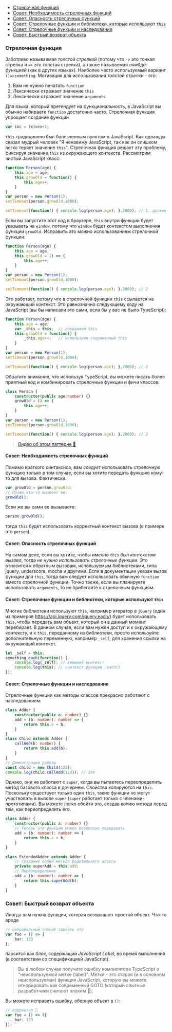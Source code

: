 * [Стрелочная функция](#arrow-functions)
* [Совет: Необходимость стрелочных функций](#tip-arrow-function-need)
* [Совет: Опасность стрелочных функций](#tip-arrow-function-danger)
* [Совет: Стрелочные функции и библиотеки, которые используют `this`](#tip-arrow-functions-with-libraries-that-use-this)
* [Совет: Стрелочные функции и наследование](#tip-arrow-functions-and-inheritance)
* [Совет: Быстрый возврат объекта](#tip-quick-object-return)

### <a name='arrow-functions'>Стрелочная функция</a>

Заботливо называемая *толстой стрелкой* (потому что `->` это тонкая стрелка и `=>` это толстая стрелка), а также называемая *лямбда-функцией* (как в других языках). Наиболее часто используемый вариант `()=>something`. Мотивация для использования *толстой стрелки* - это:
1. Вам не нужно печатать `function`
2. Лексически отражает значение `this`
2. Лексически отражает значение `arguments`

Для языка, который претендует на функциональность, в JavaScript вы обычно набираете `function` достаточно часто. Стрелочная функция упрощает создание функции
```ts
var inc = (x)=>x+1;
```
`this` традиционно был болезненным пунктом в JavaScript. Как однажды сказал мудрый человек "Я ненавижу JavaScript, так как он слишком легко теряет значение `this`". Стрелочная функция решает эту проблему, фиксируя значение `this` из окружающего контекста. Рассмотрим чистый JavaScript класс:

```ts
function Person(age) {
    this.age = age;
    this.growOld = function() {
        this.age++;
    }
}
var person = new Person(1);
setTimeout(person.growOld,1000);

setTimeout(function() { console.log(person.age); },2000); // 1, должен быть 2
```

Если вы запустите этот код в браузере, `this` внутри функции будет указывать на `window`, потому что `window` будет контекстом выполнения функции `growOld`. Исправить это можно использованием стрелочной функции:

```ts
function Person(age) {
    this.age = age;
    this.growOld = () => {
        this.age++;
    }
}
var person = new Person(1);
setTimeout(person.growOld,1000);

setTimeout(function() { console.log(person.age); },2000); // 2
```

Это работает, потому что в стрелочной функции `this` ссылается на окружающий контекст. Это равнозначно следующему коду на JavaScript (вы бы написали это сами, если бы у вас не было TypeScript):

```ts
function Person(age) {
    this.age = age;
    var _this = this;  // сохраняем this
    this.growOld = function() {
        _this.age++;   // используем сохраненный this
    }
}
var person = new Person(1);
setTimeout(person.growOld,1000);

setTimeout(function() { console.log(person.age); },2000); // 2
```

Обратите внимание, что используя TypeScript, вы можете писать более приятный код и комбинировать стрелочные функции и фичи классов:

```ts
class Person {
    constructor(public age:number) {}
    growOld = () => {
        this.age++;
    }
}
var person = new Person(1);
setTimeout(person.growOld,1000);

setTimeout(function() { console.log(person.age); },2000); // 2
```

> [Видео об этом паттерне 🌹](https://egghead.io/lessons/typescript-make-usages-of-this-safe-in-class-methods)

#### <a name='tip-arrow-function-need'>Совет: Необходимость стрелочных функций</a>
Помимо краткого синтаксиса, вам *следует* использовать стрелочную функцию только в том случае, если вы хотите передать функцию кому-то для вызова.  Фактически:
```ts
var growOld = person.growOld;
// Позже кто-то вызовет ее:
growOld();
```

Если же вы сами ее вызываете:

```ts
person.growOld();
```
тогда `this` будет использовать корректный контекст вызова (в примере это `person`).

#### <a name='tip-arrow-function-danger'>Совет: Опасность стрелочных функций</a>

На самом деле, если вы хотите, чтобы *именно `this` был контекстом вызова*, тогда *не нужно использовать стрелочные функции*. Это относится к обратным вызовам, используемым библиотеками, типа jquery, underscore, mocha и другими. Если в документации указан вызов функции для `this`, тогда вам следует использовать обычную `function` вместо стрелочной функции. Точно также, если вы планируете использовать `arguments`, то не прибегайте к стрелочным функциям.

#### <a name='tip-arrow-functions-with-libraries-that-use-this'>Совет: Стрелочные функции и библиотеки, которые используют `this`</a>
Многие библиотеки используют `this`, например итератор в `jQuery` (один из примеров https://api.jquery.com/jquery.each/) будет использовать `this`, чтобы передать вам объект, который он в данный момент перебирает. В данном случае, если вам нужен доступ и к окружающему контексту, и к `this`, переданному из библиотеки, просто используйте дополнительную переменную, например `_self`,
 для хранения ссылки на окружающий контекст.

```ts
let _self = this;
something.each(function() {
    console.log(_self); // внешний контекст
    console.log(this); // контекст функции .each()
});
```

#### <a name='tip-arrow-functions-and-inheritance'>Совет: Стрелочные функции и наследование</a>
Стрелочные функции как методы классов прекрасно работают с наследованием:

```ts
class Adder {
    constructor(public a: number) {}
    add = (b: number): number => {
        return this.a + b;
    }
}
class Child extends Adder {
    callAdd(b: number) {
        return this.add(b);
    }
}
// Демонстрация работы
const child = new Child(123);
console.log(child.callAdd(123)); // 246
```

Однако, они не работают с `super`, когда вы пытаетесь переопределить метод базового класса в дочернем. Свойства копируются на `this`. Поскольку существует только один `this`, такие функции не могут участвовать в вызове `super` (`super` работает только с членами-прототипами). Вы можете легко обойти это, создав копию метода перед тем, как переопределить его.

```ts
class Adder {
    constructor(public a: number) {}
    // Теперь эту функцию можно безопасно передавать
    add = (b: number): number => {
        return this.a + b;
    }
}

class ExtendedAdder extends Adder {
    // Создание копии метода родителького класса
    private superAdd = this.add;
    // Переопределение
    add = (b: number): number => {
        return this.superAdd(b);
    }
}
```

### <a name='tip-quick-object-return'>Совет: Быстрый возврат объекта</a>

Иногда вам нужна функция, которая возвращает простой объект. Что-то вроде

```ts
// неправильный способ сделать это
var foo = () => {
    bar: 123
};
```
парсится как *блок*, содержащий *JavaScript Label*, во время выполнения (в соответствии со спецификацией JavaScript).

>  Вы в любом случае получите ошибку компилятора TypeScript о "неиспользуемой метке (label)". Метки - это старая (и в основном неиспользуемая) функция JavaScript, которую вы можете игнорировать как современный GOTO (который опытные разработчики считают плохим 🌹).

Вы можете исправить ошибку, обернув объект в `()`:

```ts
// корректно 🌹
var foo = () => ({
    bar: 123
});
```
